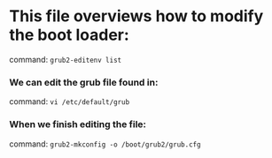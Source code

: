 # This file overviews how to modify the boot loader: 

command: ```grub2-editenv list```

### We can edit the grub file found in: 
command: ```vi /etc/default/grub```

### When we finish editing the file: 
command: ```grub2-mkconfig -o /boot/grub2/grub.cfg```
